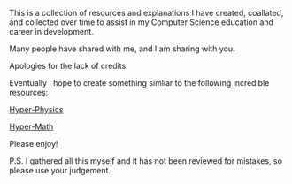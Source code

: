 This is a collection of resources and explanations I have created, coallated, and collected over time to assist in my Computer Science education and career in development.

Many people have shared with me, and I am sharing with you.

Apologies for the lack of credits.

Eventually I hope to create something simliar to the following incredible resources:

[Hyper-Physics](http://hyperphysics.phy-astr.gsu.edu/hbase/hframe.html)

[Hyper-Math](http://hyperphysics.phy-astr.gsu.edu/hbase/hmat.html)

Please enjoy!

P.S.
I gathered all this myself and it has not been reviewed for mistakes, so please use your judgement.
